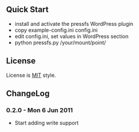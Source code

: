 
## Quick Start

- install and activate the pressfs WordPress plugin
- copy example-config.ini config.ini
- edit config.ini, set values in WordPress section
- python pressfs.py /your/mount/point/

## License

License is <a href="http://www.opensource.org/licenses/mit-license.php">MIT</a> style.

## ChangeLog

### 0.2.0 - Mon 6 Jun 2011

- Start adding write support
